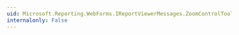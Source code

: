 ```yaml
---
uid: Microsoft.Reporting.WebForms.IReportViewerMessages.ZoomControlToolTip
internalonly: False
---
```

